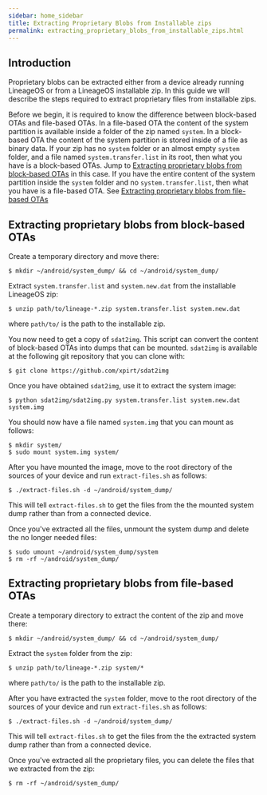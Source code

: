 ```yaml
---
sidebar: home_sidebar
title: Extracting Proprietary Blobs from Installable zips
permalink: extracting_proprietary_blobs_from_installable_zips.html
---
```

## Introduction

Proprietary blobs can be extracted either from a device already running LineageOS or from a LineageOS installable zip. In this guide we will describe the steps required to extract proprietary files from installable zips.

Before we begin, it is required to know the difference between block-based OTAs and file-based OTAs. In a file-based OTA the content of the system partition is available inside a folder of the zip named `system`. In a block-based OTA the content of the system partition is stored inside of a file as binary data. If your zip has no `system` folder or an almost empty `system` folder, and a file named `system.transfer.list` in its root, then what you have is a block-based OTAs. Jump to [Extracting proprietary blobs from block-based OTAs](#extracting-proprietary-blobs-from-block-based-otas) in this case. If you have the entire content of the system partition inside the `system` folder and no `system.transfer.list`, then what you have is a file-based OTA. See [Extracting proprietary blobs from file-based OTAs](#extracting-proprietary-blobs-from-file-based-otas)

## Extracting proprietary blobs from block-based OTAs

Create a temporary directory and move there:
```
$ mkdir ~/android/system_dump/ && cd ~/android/system_dump/
```

Extract `system.transfer.list` and `system.new.dat` from the installable LineageOS zip:
```
$ unzip path/to/lineage-*.zip system.transfer.list system.new.dat
```
where `path/to/` is the path to the installable zip.

You now need to get a copy of `sdat2img`. This script can convert the content of block-based OTAs into dumps that can be mounted. `sdat2img` is available at the following git repository that you can clone with:
```
$ git clone https://github.com/xpirt/sdat2img
```

Once you have obtained `sdat2img`, use it to extract the system image:
```
$ python sdat2img/sdat2img.py system.transfer.list system.new.dat system.img
```

You should now have a file named `system.img` that you can mount as follows:
```
$ mkdir system/
$ sudo mount system.img system/
```

After you have mounted the image, move to the root directory of the sources of your device and run `extract-files.sh` as follows:
```
$ ./extract-files.sh -d ~/android/system_dump/
```
This will tell `extract-files.sh` to get the files from the the mounted system dump rather than from a connected device.

Once you've extracted all the files, unmount the system dump and delete the no longer needed files:
```
$ sudo umount ~/android/system_dump/system
$ rm -rf ~/android/system_dump/
```

## Extracting proprietary blobs from file-based OTAs

Create a temporary directory to extract the content of the zip and move there:
```
$ mkdir ~/android/system_dump/ && cd ~/android/system_dump/
```

Extract the `system` folder from the zip:
```
$ unzip path/to/lineage-*.zip system/*
```
where `path/to/` is the path to the installable zip.

After you have extracted the `system` folder, move to the root directory of the sources of your device and run `extract-files.sh` as follows:
```
$ ./extract-files.sh -d ~/android/system_dump/
```
This will tell `extract-files.sh` to get the files from the the extracted system dump rather than from a connected device.

Once you've extracted all the proprietary files, you can delete the files that we extracted from the zip:
```
$ rm -rf ~/android/system_dump/
```
